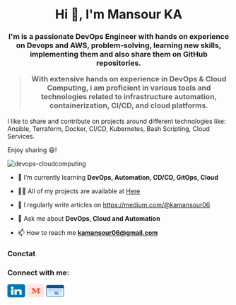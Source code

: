 <h1 align="center">Hi 👋, I'm Mansour KA</h1>

<h3 align="center">I'm is a passionate DevOps Engineer with hands on experience on Devops and AWS, problem-solving, learning new skills, implementing them and also share them on GitHub repositories.

>With extensive hands on experience in DevOps & Cloud Computing, i am proficient in various tools 
and technologies related to infrastructure automation, containerization, CI/CD, and cloud platforms.</h3>

I like to share and contribute on projects around different technologies like: Ansible, Terraform, Docker, CI/CD, Kubernetes, Bash Scripting, Cloud Services.

Enjoy sharing 😄! 

<p align="left"> <img src="https://komarev.com/ghpvc/?username=devops-cloudcomputing&label=Profile%20views&color=0e75b6&style=flat" alt="devops-cloudcomputing" /> </p>

- 🌱 I’m currently learning **DevOps, Automation, CD/CD, GitOps, Cloud**

- 👨‍💻 All of my projects are available at [Here](https://github.com/mansourka06)

- 📝 I regularly write articles on https://medium.com/@kamansour06

- 💬 Ask me about **DevOps, Cloud and Automation**

- 📫 How to reach me **kamansour06@gmail.com**

### Conctat 

<h3 align="left">Connect with me:</h3>
<p align="left">
<a href="www.linkedin.com/in/mansour-ka-57b2b8152" target="blank"><img align="center" src="images/icons/linkedin.png" alt="mansourka" height="30" width="40" /></a>
<a href="https://medium.com/@kamansour06" target="blank"><img align="center" src="images/icons/medium.svg" alt="mansourka" height="30" width="40" /></a>
<a href="https://mansourka-cv.web.app/" target="blank"><img align="center" src="images/icons/website.png" alt="mansourka" height="30" width="40" /></a>
</p>

